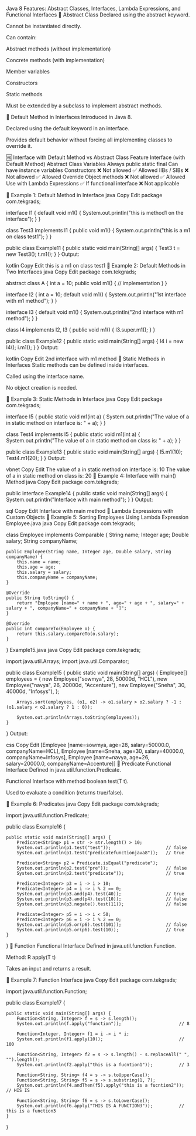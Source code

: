 Java 8 Features: Abstract Classes, Interfaces, Lambda Expressions, and Functional Interfaces
🔷 Abstract Class
Declared using the abstract keyword.

Cannot be instantiated directly.

Can contain:

Abstract methods (without implementation)

Concrete methods (with implementation)

Member variables

Constructors

Static methods

Must be extended by a subclass to implement abstract methods.

🔷 Default Method in Interfaces
Introduced in Java 8.

Declared using the default keyword in an interface.

Provides default behavior without forcing all implementing classes to override it.

🆚 Interface with Default Method vs Abstract Class
Feature	Interface (with Default Method)	Abstract Class
Variables	Always public static final	Can have instance variables
Constructors	❌ Not allowed	✅ Allowed
IIBs / SIBs	❌ Not allowed	✅ Allowed
Override Object methods	❌ Not allowed	✅ Allowed
Use with Lambda Expressions	✅ If functional interface	❌ Not applicable

📘 Example 1: Default Method in Interface
java
Copy
Edit
package com.tekgrads;

interface I1 {
    default void m1() {
        System.out.println("this is method1 on the interface");
    }
}

class Test3 implements I1 {
    public void m1() {
        System.out.println("this is a m1 on class test1");
    }
}

public class Example11 {
    public static void main(String[] args) {
        Test3 t = new Test3();
        t.m1();
    }
}
Output:

kotlin
Copy
Edit
this is a m1 on class test1
📘 Example 2: Default Methods in Two Interfaces
java
Copy
Edit
package com.tekgrads;

abstract class A {
    int a = 10;
    public void m1() {
        // implementation
    }
}

interface I2 {
    int a = 10;
    default void m1() {
        System.out.println("1st interface with m1 method");
    }
}

interface I3 {
    default void m1() {
        System.out.println("2nd interface with m1 method");
    }
}

class I4 implements I2, I3 {
    public void m1() {
        I3.super.m1();
    }
}

public class Example12 {
    public static void main(String[] args) {
        I4 i = new I4();
        i.m1();
    }
}
Output:

kotlin
Copy
Edit
2nd interface with m1 method
🔷 Static Methods in Interfaces
Static methods can be defined inside interfaces.

Called using the interface name.

No object creation is needed.

📘 Example 3: Static Methods in Interface
java
Copy
Edit
package com.tekgrads;

interface I5 {
    public static void m1(int a) {
        System.out.println("The value of a in static method on interface is: " + a);
    }
}

class Test4 implements I5 {
    public static void m1(int a) {
        System.out.println("The value of a in static method on class is: " + a);
    }
}

public class Example13 {
    public static void main(String[] args) {
        I5.m1(10);
        Test4.m1(20);
    }
}
Output:

vbnet
Copy
Edit
The value of a in static method on interface is: 10
The value of a in static method on class is: 20
📘 Example 4: Interface with main() Method
java
Copy
Edit
package com.tekgrads;

public interface Example14 {
    public static void main(String[] args) {
        System.out.println("Interface with main method");
    }
}
Output:

sql
Copy
Edit
Interface with main method
🔷 Lambda Expressions with Custom Objects
📘 Example 5: Sorting Employees Using Lambda Expression
Employee.java
java
Copy
Edit
package com.tekgrads;

class Employee implements Comparable<Employee> {
    String name;
    Integer age;
    Double salary;
    String companyName;

    public Employee(String name, Integer age, Double salary, String companyName) {
        this.name = name;
        this.age = age;
        this.salary = salary;
        this.companyName = companyName;
    }

    @Override
    public String toString() {
        return "Employee [name=" + name + ", age=" + age + ", salary=" + salary + ", companyName=" + companyName + "]";
    }

    @Override
    public int compareTo(Employee o) {
        return this.salary.compareTo(o.salary);
    }
}
Example15.java
java
Copy
Edit
package com.tekgrads;

import java.util.Arrays;
import java.util.Comparator;

public class Example15 {
    public static void main(String[] args) {
        Employee[] employees = {
            new Employee("sowmya", 28, 50000d, "HCL"),
            new Employee("navya", 26, 20000d, "Accenture"),
            new Employee("Sneha", 30, 40000d, "Infosys"),
        };

        Arrays.sort(employees, (o1, o2) -> o1.salary > o2.salary ? -1 : (o1.salary < o2.salary ? 1 : 0));

        System.out.println(Arrays.toString(employees));
    }
}
Output:

css
Copy
Edit
[Employee [name=sowmya, age=28, salary=50000.0, companyName=HCL],
 Employee [name=Sneha, age=30, salary=40000.0, companyName=Infosys],
 Employee [name=navya, age=26, salary=20000.0, companyName=Accenture]]
🔷 Predicate Functional Interface
Defined in java.util.function.Predicate.

Functional Interface with method boolean test(T t).

Used to evaluate a condition (returns true/false).

📘 Example 6: Predicates
java
Copy
Edit
package com.tekgrads;

import java.util.function.Predicate;

public class Example16 {

    public static void main(String[] args) {
        Predicate<String> p1 = str -> str.length() > 10;
        System.out.println(p1.test("test"));                     // false
        System.out.println(p1.test("predicatefunctionjava8"));   // true

        Predicate<String> p2 = Predicate.isEqual("predicate");
        System.out.println(p2.test("pre"));                      // false
        System.out.println(p2.test("predicate"));                // true

        Predicate<Integer> p3 = i -> i > 10;
        Predicate<Integer> p4 = i -> i % 2 == 0;
        System.out.println(p3.and(p4).test(40));                 // true
        System.out.println(p3.and(p4).test(10));                 // false
        System.out.println(p3.negate().test(11));                // false

        Predicate<Integer> p5 = i -> i < 50;
        Predicate<Integer> p6 = i -> i % 2 == 0;
        System.out.println(p5.or(p6).test(101));                 // false
        System.out.println(p5.or(p6).test(10));                  // true
    }
}
🔷 Function Functional Interface
Defined in java.util.function.Function.

Method: R apply(T t)

Takes an input and returns a result.

📘 Example 7: Function Interface
java
Copy
Edit
package com.tekgrads;

import java.util.function.Function;

public class Example17 {

    public static void main(String[] args) {
        Function<String, Integer> f = s -> s.length();
        System.out.println(f.apply("function"));                      // 8

        Function<Integer, Integer> f1 = i -> i * i;
        System.out.println(f1.apply(10));                             // 100

        Function<String, Integer> f2 = s -> s.length() - s.replaceAll(" ", "").length();
        System.out.println(f2.apply("this is a fucntion1"));          // 3

        Function<String, String> f4 = s -> s.toUpperCase();
        Function<String, String> f5 = s -> s.substring(1, 7);
        System.out.println(f4.andThen(f5).apply("this is a fucntion2")); // HIS IS

        Function<String, String> f6 = s -> s.toLowerCase();
        System.out.println(f6.apply("THIS IS A FUNCTION3"));          // this is a function3
    }
}